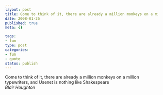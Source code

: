 ```yaml
--- 
layout: post
title: Come to think of it, there are already a million monkeys on a million typewriters, and Usenet is nothing like Shakespeare
date: 2008-01-26
published: true
meta: {}

tags: 
- fun
type: post
categories: 
- fun
- quote
status: publish
---
```

Come to think of it, there are already a million monkeys on a million typewriters, and Usenet is nothing like Shakespeare<br />_Blair Houghton_
